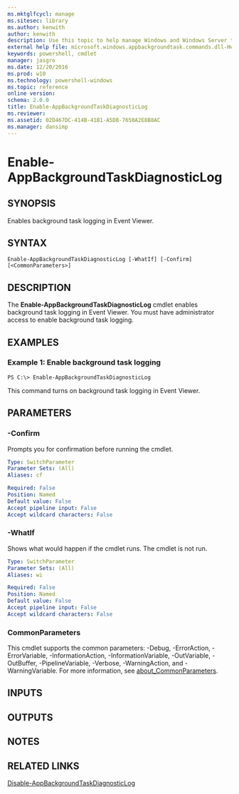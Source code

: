 ```yaml
---
ms.mktglfcycl: manage
ms.sitesec: library
ms.author: kenwith
author: kenwith
description: Use this topic to help manage Windows and Windows Server technologies with Windows PowerShell.
external help file: microsoft.windows.appbackgroundtask.commands.dll-Help.xml
keywords: powershell, cmdlet
manager: jasgro
ms.date: 12/20/2016
ms.prod: w10
ms.technology: powershell-windows
ms.topic: reference
online version: 
schema: 2.0.0
title: Enable-AppBackgroundTaskDiagnosticLog
ms.reviewer:
ms.assetid: 02D467DC-414B-41B1-A5DB-7650A2E8B8AC
ms.manager: dansimp
---
```


# Enable-AppBackgroundTaskDiagnosticLog

## SYNOPSIS
Enables background task logging in Event Viewer.

## SYNTAX

```
Enable-AppBackgroundTaskDiagnosticLog [-WhatIf] [-Confirm] [<CommonParameters>]
```

## DESCRIPTION
The **Enable-AppBackgroundTaskDiagnosticLog** cmdlet enables background task logging in Event Viewer.
You must have administrator access to enable background task logging.

## EXAMPLES

### Example 1: Enable background task logging
```
PS C:\> Enable-AppBackgroundTaskDiagnosticLog
```

This command turns on background task logging in Event Viewer.

## PARAMETERS

### -Confirm
Prompts you for confirmation before running the cmdlet.

```yaml
Type: SwitchParameter
Parameter Sets: (All)
Aliases: cf

Required: False
Position: Named
Default value: False
Accept pipeline input: False
Accept wildcard characters: False
```

### -WhatIf
Shows what would happen if the cmdlet runs.
The cmdlet is not run.

```yaml
Type: SwitchParameter
Parameter Sets: (All)
Aliases: wi

Required: False
Position: Named
Default value: False
Accept pipeline input: False
Accept wildcard characters: False
```

### CommonParameters
This cmdlet supports the common parameters: -Debug, -ErrorAction, -ErrorVariable, -InformationAction, -InformationVariable, -OutVariable, -OutBuffer, -PipelineVariable, -Verbose, -WarningAction, and -WarningVariable. For more information, see [about_CommonParameters](http://go.microsoft.com/fwlink/?LinkID=113216).

## INPUTS

## OUTPUTS

## NOTES

## RELATED LINKS

[Disable-AppBackgroundTaskDiagnosticLog](./Disable-AppBackgroundTaskDiagnosticLog.md)

